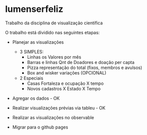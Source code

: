 # lumenserfeliz
Trabalho da disciplina de visualização científica

O trabalho está dividido nas seguintes etapas:
* Planejar as visualizações 
    - 3 SIMPLES:
      - Linhas os Valores por mês 
      - Barras e linhas Qnt de Doadores e doação per capta
      - Pizza representação do total (fixos, membros e avulsos)
      - Box and wisker variações (OPCIONAL)
    - 2 Especiais
      - Casas Fortaleza e ocupação X tempo
      - Novos cadastros X Estado X Tempo  

* Agregar os dados - OK
* Realizar visualizações prévias via tableu - OK
* Realizar as visualizações no observable
* Migrar para o github pages

